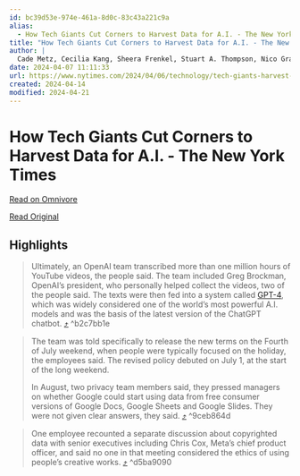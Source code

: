 ```yaml
---
id: bc39d53e-974e-461a-8d0c-83c43a221c9a
alias:
  - How Tech Giants Cut Corners to Harvest Data for A.I. - The New York Times
title: "How Tech Giants Cut Corners to Harvest Data for A.I. - The New York Times"
author: |
  Cade Metz, Cecilia Kang, Sheera Frenkel, Stuart A. Thompson, Nico Grant
date: 2024-04-07 11:11:33
url: https://www.nytimes.com/2024/04/06/technology/tech-giants-harvest-data-artificial-intelligence.html?sgrp=c-cb
created: 2024-04-14
modified: 2024-04-21
---
```


# How Tech Giants Cut Corners to Harvest Data for A.I. - The New York Times

[Read on Omnivore](https://omnivore.app/me/how-tech-giants-cut-corners-to-harvest-data-for-a-i-the-new-york-18eb80ab489)

[Read Original](https://www.nytimes.com/2024/04/06/technology/tech-giants-harvest-data-artificial-intelligence.html?sgrp=c-cb)

## Highlights

> Ultimately, an OpenAI team transcribed more than one million hours of YouTube videos, the people said. The team included Greg Brockman, OpenAI’s president, who personally helped collect the videos, two of the people said. The texts were then fed into a system called [GPT-4](https://www.nytimes.com/2023/03/14/technology/openai-gpt4-chatgpt.html), which was widely considered one of the world’s most powerful A.I. models and was the basis of the latest version of the ChatGPT chatbot. [⤴️](https://omnivore.app/me/how-tech-giants-cut-corners-to-harvest-data-for-a-i-the-new-york-18eb80ab489#b2c7bb1e-ef91-4bdd-b4ea-eba52c809bc2)  ^b2c7bb1e

> The team was told specifically to release the new terms on the Fourth of July weekend, when people were typically focused on the holiday, the employees said. The revised policy debuted on July 1, at the start of the long weekend.
> 
> In August, two privacy team members said, they pressed managers on whether Google could start using data from free consumer versions of Google Docs, Google Sheets and Google Slides. They were not given clear answers, they said. [⤴️](https://omnivore.app/me/how-tech-giants-cut-corners-to-harvest-data-for-a-i-the-new-york-18eb80ab489#9ceb864d-489e-4ee6-ac1c-6428a0f8d811)  ^9ceb864d

> One employee recounted a separate discussion about copyrighted data with senior executives including Chris Cox, Meta’s chief product officer, and said no one in that meeting considered the ethics of using people’s creative works. [⤴️](https://omnivore.app/me/how-tech-giants-cut-corners-to-harvest-data-for-a-i-the-new-york-18eb80ab489#d5ba9090-39b8-44f1-af89-739d448d3bf7)  ^d5ba9090

